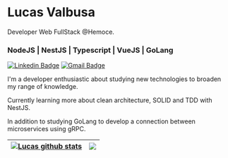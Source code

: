 # Lucas Valbusa

Developer Web FullStack @Hemoce.

### NodeJS | NestJS | Typescript | VueJS | GoLang

[![Linkedin Badge](https://img.shields.io/badge/-Lucas%20Valbusa-6633cc?style=flat-square&logo=Linkedin&logoColor=white&link=https://www.linkedin.com/in/lucas-valbusa/)](https://www.linkedin.com/in/lucas-valbusa/) 
[![Gmail Badge](https://img.shields.io/badge/-lucasvalbusagit@gmail.com-6633cc?style=flat-square&logo=Gmail&logoColor=white&link=mailto:lucasvalbusagit@gmail.com)](mailto:lucasvalbusagit@gmail.com)

I'm a developer enthusiastic about studying new technologies to broaden my range of knowledge.

Currently learning more about clean architecture, SOLID and TDD with NestJS.

In addition to studying GoLang to develop a connection between microservices using gRPC.

| <a href="https://github.com/anuraghazra/github-readme-stats"><img align="center" src="https://github-readme-stats.vercel.app/api?username=LucasValbusaa&show_icons=false&include_all_commits=true&theme=dark&hide_border=true&count_private=true&hide=prs,issues" alt="Lucas github stats" /></a> | <a href="https://github.com/anuraghazra/github-readme-stats"><img align="center" src="https://github-readme-stats.vercel.app/api/top-langs/?username=LucasValbusaa&layout=compact&theme=dark&hide_border=true&langs_count=20" /></a> |
| ------------- | ------------- |
